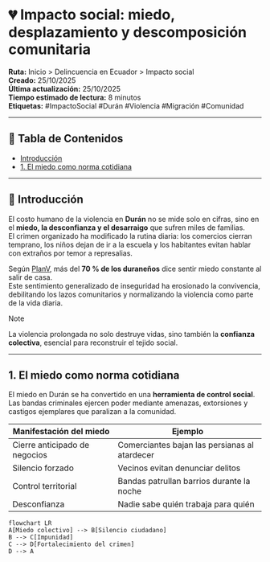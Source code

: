 # 💔 Impacto social: miedo, desplazamiento y descomposición comunitaria

**Ruta:** Inicio > Delincuencia en Ecuador > Impacto social  
**Creado:** 25/10/2025  
**Última actualización:** 25/10/2025  
**Tiempo estimado de lectura:** 8 minutos  
**Etiquetas:** #ImpactoSocial #Durán #Violencia #Migración #Comunidad  

---

## 📑 Tabla de Contenidos
- [Introducción](#introducción)
- [1. El miedo como norma cotidiana](#1-el-miedo-como-norma-cotidiana)
---

## 🧩 Introducción

El costo humano de la violencia en **Durán** no se mide solo en cifras, sino en el **miedo, la desconfianza y el desarraigo** que sufren miles de familias.  
El crimen organizado ha modificado la rutina diaria: los comercios cierran temprano, los niños dejan de ir a la escuela y los habitantes evitan hablar con extraños por temor a represalias.

Según [PlanV](https://www.planv.com.ec/historias/sociedad/vida-bajo-miedo-duran-ecuador-2024/), más del **70 % de los duraneños** dice sentir miedo constante al salir de casa.  
Este sentimiento generalizado de inseguridad ha erosionado la convivencia, debilitando los lazos comunitarios y normalizando la violencia como parte de la vida diaria.

> [!NOTE]
> La violencia prolongada no solo destruye vidas, sino también la **confianza colectiva**, esencial para reconstruir el tejido social.

---

## 1. El miedo como norma cotidiana

El miedo en Durán se ha convertido en una **herramienta de control social**.  
Las bandas criminales ejercen poder mediante amenazas, extorsiones y castigos ejemplares que paralizan a la comunidad.

| Manifestación del miedo | Ejemplo |
|--------------------------|----------|
| Cierre anticipado de negocios | Comerciantes bajan las persianas al atardecer |
| Silencio forzado | Vecinos evitan denunciar delitos |
| Control territorial | Bandas patrullan barrios durante la noche |
| Desconfianza | Nadie sabe quién trabaja para quién |

```mermaid
flowchart LR
A[Miedo colectivo] --> B[Silencio ciudadano]
B --> C[Impunidad]
C --> D[Fortalecimiento del crimen]
D --> A
